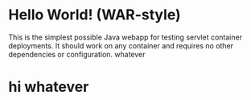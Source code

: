 Hello World! (WAR-style)
===============

This is the simplest possible Java webapp for testing servlet container deployments.  It should work on any container and requires no other dependencies or configuration.
whatever

hi 
whatever
===============
